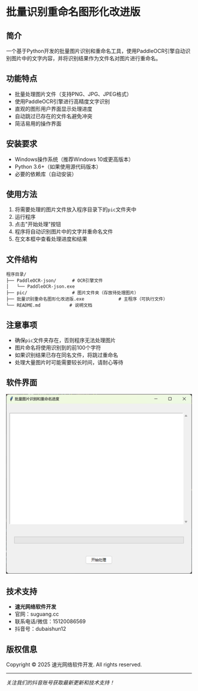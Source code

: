 # 批量识别重命名图形化改进版

## 简介

一个基于Python开发的批量图片识别和重命名工具，使用PaddleOCR引擎自动识别图片中的文字内容，并将识别结果作为文件名对图片进行重命名。

## 功能特点

- 批量处理图片文件（支持PNG、JPG、JPEG格式）
- 使用PaddleOCR引擎进行高精度文字识别
- 直观的图形用户界面显示处理进度
- 自动跳过已存在的文件名避免冲突
- 简洁易用的操作界面

## 安装要求

- Windows操作系统（推荐Windows 10或更高版本）
- Python 3.6+（如果使用源代码版本）
- 必要的依赖库（自动安装）

## 使用方法

1. 将需要处理的图片文件放入程序目录下的`pic`文件夹中
2. 运行程序
3. 点击"开始处理"按钮
4. 程序将自动识别图片中的文字并重命名文件
5. 在文本框中查看处理进度和结果

## 文件结构

```
程序目录/
├── PaddleOCR-json/      # OCR引擎文件
│   └── PaddleOCR-json.exe
├── pic/                 # 图片文件夹（存放待处理图片）
├── 批量识别重命名图形化改进版.exe             # 主程序（可执行文件）
└── README.md           # 说明文档
```

## 注意事项

- 确保`pic`文件夹存在，否则程序无法处理图片
- 图片命名将使用识别到的前100个字符
- 如果识别结果已存在同名文件，将跳过重命名
- 处理大量图片时可能需要较长时间，请耐心等待

## 软件界面
![软件界面](软件界面.png)

## 技术支持

- **速光网络软件开发**
- 官网：suguang.cc
- 联系电话/微信：15120086569
- 抖音号：dubaishun12

## 版权信息

Copyright © 2025 速光网络软件开发. All rights reserved.

---
*关注我们的抖音账号获取最新更新和技术支持！*